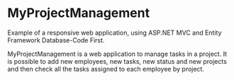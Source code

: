 # MyProjectManagement
Example of a responsive web application, using ASP.NET MVC and Entity Framework Database-Code First.

MyProjectManagement is a web application to manage tasks in a project. It is possible to add new employees, new tasks, new status and new projects and then check all the tasks assigned to each employee by project.



